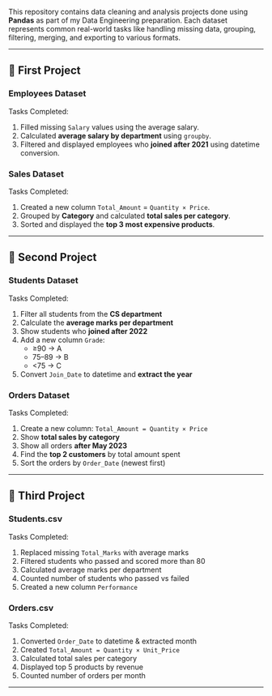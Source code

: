 This repository contains data cleaning and analysis projects done using **Pandas** as part of my Data Engineering preparation. Each dataset represents common real-world tasks like handling missing data, grouping, filtering, merging, and exporting to various formats.

---

## 📁 First Project

### Employees Dataset
Tasks Completed:
1. Filled missing `Salary` values using the average salary.
2. Calculated **average salary by department** using `groupby`.
3. Filtered and displayed employees who **joined after 2021** using datetime conversion.

### Sales Dataset
Tasks Completed:
1. Created a new column `Total_Amount` = `Quantity × Price`.
2. Grouped by **Category** and calculated **total sales per category**.
3. Sorted and displayed the **top 3 most expensive products**.

---

## 📁 Second Project

### Students Dataset
Tasks Completed:
1. Filter all students from the **CS department**
2. Calculate the **average marks per department**
3. Show students who **joined after 2022**
4. Add a new column `Grade`:
   - ≥90 → A
   - 75–89 → B
   - <75 → C
5. Convert `Join_Date` to datetime and **extract the year**

### Orders Dataset
Tasks Completed:
1. Create a new column: `Total_Amount = Quantity × Price`
2. Show **total sales by category**
3. Show all orders **after May 2023**
4. Find the **top 2 customers** by total amount spent
5. Sort the orders by `Order_Date` (newest first)

---

## 📁 Third Project

### Students.csv
Tasks Completed:
1. Replaced missing `Total_Marks` with average marks
2. Filtered students who passed and scored more than 80
3. Calculated average marks per department
4. Counted number of students who passed vs failed
5. Created a new column `Performance`

### Orders.csv
Tasks Completed:
1. Converted `Order_Date` to datetime & extracted month
2. Created `Total_Amount = Quantity × Unit_Price`
3. Calculated total sales per category
4. Displayed top 5 products by revenue
5. Counted number of orders per month

---

